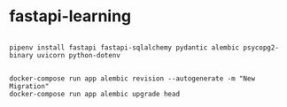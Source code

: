 # fastapi-learning

```shell

pipenv install fastapi fastapi-sqlalchemy pydantic alembic psycopg2-binary uvicorn python-dotenv

```

```shell

docker-compose run app alembic revision --autogenerate -m "New Migration"
docker-compose run app alembic upgrade head
```